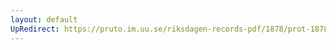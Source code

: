 ```yaml
---
layout: default
UpRedirect: https://pruto.im.uu.se/riksdagen-records-pdf/1878/prot-1878--ak--002/prot-1878--ak--002_020.pdf
---
```

